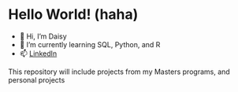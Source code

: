 # Hello World! (haha)
- 👋 Hi, I’m Daisy
- 🌱 I’m currently learning SQL, Python, and R
- 📫 [LinkedIn](https://www.linkedin.com/in/daisywen/)

This repository will include projects from my Masters programs, and personal projects

<!---
dogedaze/dogedaze is a ✨ special ✨ repository because its `README.md` (this file) appears on your GitHub profile.
You can click the Preview link to take a look at your changes.
--->
